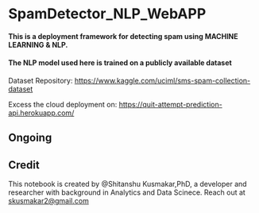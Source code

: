 # SpamDetector_NLP_WebAPP

#### This is a deployment framework for detecting spam using MACHINE LEARNING & NLP.

#### The NLP model used here is trained on a publicly available dataset

Dataset Repository: https://www.kaggle.com/uciml/sms-spam-collection-dataset

Excess the cloud deployment on: https://quit-attempt-prediction-api.herokuapp.com/

## Ongoing

## Credit
This notebook is created by @Shitanshu Kusmakar,PhD, a developer and researcher with background in Analytics and Data Scinece. 
Reach out at skusmakar2@gmail.com
